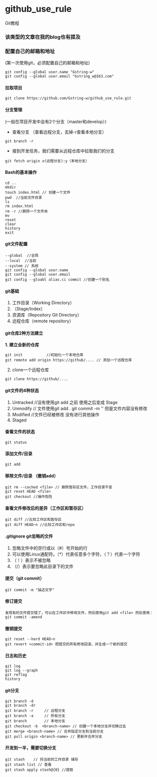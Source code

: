 # github_use_rule
Git教程

### 该类型的文章在我的blog也有提及

### 配置自己的邮箱和地址
(第一次使用git，必须配置自己的邮箱和地址)

```
git config --global user.name "Gstring-w"
git config --global user.email "Gstring_w@163.com"
```

#### 拉取项目

```
git clone https://github.com/Gstring-w/github_use_rule.git
```
#### 分支管理
(一般在项目开发中会有2个分支（master和develop）)

- 查看分支 （查看远程分支，去掉-r查看本地分支）
```
git branch -r
```

- 接到开发任务，我们需要从远程仓库中拉取我们的分支
```
git fetch origin x(远程分支):y（本地分支）

```

#### Bash的基本操作
```
cd ..
mkdir 
touch index.html // 创建一个文件
pwd  //当前文件目录
ls
rm index.html
rm -r //删除一个文件夹
mv 
reset
clear
history
exit
```
#### git文件配置
```
--global  //全局
--local  //当前
--system // 系统
git config --global user.name 
git config --global user.email
git config --gloabl alias.ci commit //创建一个别名
```
#### git基础

1. 工作目录（Working Directory）
2. （Stage/Index）
3. 资源库（Repository  Git Directory）
4. 远程仓库（remote repository）

#### git仓库2种方法建立

**1. 建立全新的仓库**
```
git init           //初始化一个本地仓库
git remote add origin https://github/.... // 添加一个远程仓库
```

2. clone一个远程仓库
```
git clone https://github/....
```

#### git文件的4种状态

1. Untracked //没有使用git add 之前 使用之后变成 Stage 
2. Unmodify   // 文件使用git add . git commit -m '' 但是文件内容没有修改
3. Modified   //文件已经被修改 没有进行其他操作
4. Staged 

#### 查看文件的状态

```
git status
```

#### 添加文件/目录
```
git add 
```
#### 移除文件/目录 （撤销add）
```
git rm --cached <file> // 删除暂存区文件，工作目录不变
git reset HEAD <file>  
git checkout //操作危险
```
#### 查看文件修改后的差异（工作区和暂存区）
```
git diff //比较工作区和暂存区 
git diff HEAD~n //比较工作区和repo

```

#### .gitignore git忽略的文件
1. 忽略文件中的空行或以（#）号开始的行
2. 可以使用Linux通配符。（*）代表任意多个字符，（？）代表一个字符
3. （！）表示不被忽略
4. （/）表示要忽略此目录下的文件

#### 提交（git commit）
```
git commit -m "描述文字"

```
#### 修订提交
```
发现有的文件提交错了，可以在工作区中修改文件，然后使用git add <file> 然后使用：
git commit -amend
```

#### 撤销提交 
```
git reset --hard HEAD~n
git revert <commit-id> 把提交的所有修改回滚，并生成一个新的提交
```
#### 日志和历史
```
git log 
git log --graph
git reflog
history
```
#### git分支
```
git branch -d
git branch -dr
git branch -r     // 远程分支
git branch -a     // 所有分支
git branch        // 本地分支
git checkout -b  <branch-name> // 创建一个本地分支并切换过去
git merge <branch-name> // 合并指定分支到当前分支
git pull origin <branch-name> // 更新并合并分支
```
#### 开发到一半，需要切换分支

```
git stash    // 将当前的工作目录 储存
git stash list // 查看
git stash apply stash@{0} //提取
```

